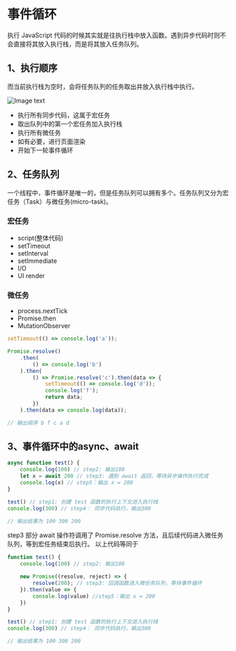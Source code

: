 # 事件循环
执行 JavaScript 代码的时候其实就是往执行栈中放入函数。遇到异步代码时则不会直接将其放入执行栈，而是将其放入任务队列。

## 1、执行顺序
而当前执行栈为空时，会将任务队列的任务取出并放入执行栈中执行。

![Image text](/浏览器/16740fa4cd9c6937.webp)

- 执行所有同步代码，这属于宏任务
- 取出队列中的第一个宏任务加入执行栈
- 执行所有微任务
- 如有必要，进行页面渲染
- 开始下一轮事件循环

## 2、任务队列
一个线程中，事件循环是唯一的，但是任务队列可以拥有多个。任务队列又分为宏任务（Task）与微任务(micro-task)。

### 宏任务
- script(整体代码)
- setTimeout
- setInterval
- setImmediate
- I/O
- UI render

### 微任务
- process.nextTick
- Promise.then
- MutationObserver

``` javascript
setTimeout(() => console.log('a'));

Promise.resolve()
	.then(
   		() => console.log('b')
	).then(
   		() => Promise.resolve('c').then(data => {
			setTimeout(() => console.log('d'));
			console.log('f');
			return data;
    	})
	).then(data => console.log(data));

// 输出顺序 b f c a d
```

## 3、事件循环中的async、await
```javascript
async function test() {
    console.log(100) // step2: 输出100
    let x = await 200 // step3: 遇到 await 返回，等待异步操作执行完成
    console.log(x) // step5：输出 x = 200
}

test() // step1: 创建 test 函数的执行上下文进入执行栈
console.log(300) // step4： 同步代码执行，输出300

// 输出结果为 100 300 200
```

step3 部分 await 操作符调用了 Promise.resolve 方法，且后续代码进入微任务队列，等到宏任务结束后执行。
以上代码等同于

```javascript
function test() {
    console.log(100) // step2: 输出100

    new Promise((resolve, reject) => {
        resolve(200); // step3: 回调函数进入微任务队列，等待事件循环
    }).then(value => {
        console.log(value) //step5：输出 x = 200
    })
}

test() // step1: 创建 test 函数的执行上下文进入执行栈
console.log(300) // step4： 同步代码执行，输出300

// 输出结果为 100 300 200
```